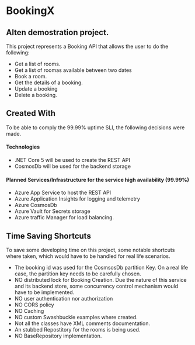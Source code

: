# BookingX
## Alten demostration project.

This project represents a Booking API that allows the user to do the following:
* Get a list of rooms.  
* Get a list of roomas available between two dates
* Book a room.  
* Get the details of a booking.  
* Update a booking  
* Delete a booking. 

## Created With
To be able to comply the 99.99% uptime SLI, the following decisions were made.

#### Technologies
* .NET Core 5 will be used to create  the REST API
* CosmosDb will be used for the backend storage

#### Planned Services/Infrastructure for the service high availability (99.99%)
* Azure App Service to host the REST API 
* Azure Application Insights for logging and telemetry
* Azure CosmosDb 
* Azure Vault for Secrets storage
* Azure traffic Manager for load balancing.
 
## Time Saving Shortcuts
To save some developing time on this project, some notable shortcuts where taken, which would have to be handled for real life scenarios.

* The booking id was used for the CosmsosDb partition Key. On a real life case, the partition key needs to be carefully chosen.
* NO distributed lock for Booking Creation. Due the nature of this service and its backend store, some concurrency control mechanism would have to be implemented.
* NO user authentication nor authorization
* NO CORS policy
* NO Caching
* NO custom Swashbuckle examples where created.
* Not all the classes have XML comments documentation.
* An stubbed Repostitory for the rooms is being used.
* NO BaseRepository implementation.